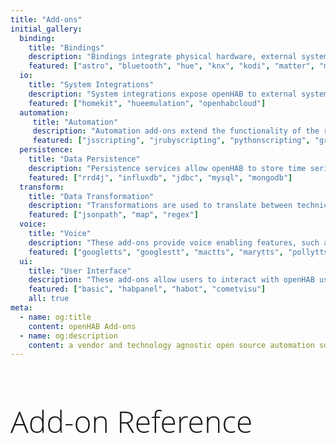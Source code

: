 ```yaml
---
title: "Add-ons"
initial_gallery:
  binding:
    title: "Bindings"
    description: "Bindings integrate physical hardware, external systems and web services in openHAB."
    featured: ["astro", "bluetooth", "hue", "knx", "kodi", "matter", "mqtt", "nest", "shelly", "sonos", "tradfri", "zigbee", "zwave"]
  io:
    title: "System Integrations"
    description: "System integrations expose openHAB to external systems."
    featured: ["homekit", "hueemulation", "openhabcloud"]
  automation:
     title: "Automation"
     description: "Automation add-ons extend the functionality of the rule engine, such as additional choices of scripting languages."
     featured: ["jsscripting", "jrubyscripting", "pythonscripting", "groovyscripting"]
  persistence:
    title: "Data Persistence"
    description: "Persistence services allow openHAB to store time series data for history-based actions or statistics."
    featured: ["rrd4j", "influxdb", "jdbc", "mysql", "mongodb"]
  transform:
    title: "Data Transformation"
    description: "Transformations are used to translate between technical and human-readable values for items."
    featured: ["jsonpath", "map", "regex"]
  voice:
    title: "Voice"
    description: "These add-ons provide voice enabling features, such as text-to-speech, speech-to-text etc."
    featured: ["googletts", "googlestt", "mactts", "marytts", "pollytts", "voicerss"]
  ui:
    title: "User Interface"
    description: "These add-ons allow users to interact with openHAB using additional user interfaces."
    featured: ["basic", "habpanel", "habot", "cometvisu"]
    all: true
meta:
  - name: og:title
    content: openHAB Add-ons
  - name: og:description
    content: a vendor and technology agnostic open source automation software for your home
---
```


<h1 class="welcome">Add-on Reference</h1>

<style>
h1.welcome {
  font-family: 'Open Sans', sans-serif;
  font-weight: 300;
  font-size: 36pt;
}
</style>

<AddonSearch />
